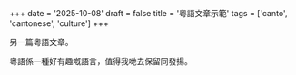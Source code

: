 +++
date = '2025-10-08'
draft = false
title = '粵語文章示範'
tags = ['canto', 'cantonese', 'culture']
+++

另一篇粵語文章。

粵語係一種好有趣嘅語言，值得我哋去保留同發揚。
